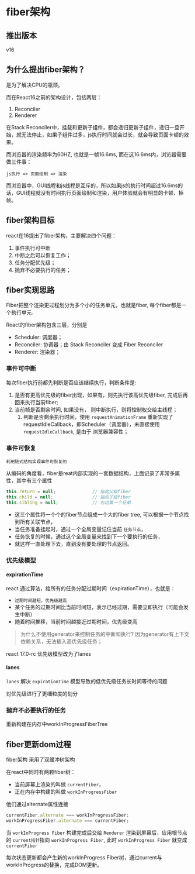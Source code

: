 # fiber架构

## 推出版本

v16

## 为什么提出fiber架构？

是为了解决CPU的瓶颈。

而在React16之前的架构设计，包括两层：

1. Reconciler
2. Renderer

在Stack Reconciler中，挂载和更新子组件，都会递归更新子组件，递归一旦开始，就无法停止，如果子组件过多，js执行时间就会过长，就会导致页面卡顿的效果。

而浏览器的渲染频率为60HZ, 也就是一帧16.6ms, 而在这16.6ms内，浏览器需要做三件事：

```
js执行 => 页面绘制 => 渲染
```

而浏览器中，GUI线程和js线程是互斥的，所以如果js的执行时间超过16.6ms的话，GUI线程就没有时间执行页面绘制和渲染，用户体验就会有明显的卡顿、掉帧。

## fiber架构目标

react在16提出了fiber架构，主要解决四个问题：

1. 事件执行可中断
2. 中断之后可以恢复工作；
3. 任务分配优先级；
4. 抛弃不必要执行的任务；

## fiber实现思路

Fiber把整个渲染更过程划分为多个小的任务单元，也就是fiber, 每个fiber都是一个执行单元.

React的fiber架构包含三层，分别是

- Scheduler: 调度器；
- Reconciler:  协调器；由 Stack Reconciler 变成 Fiber Reconciler
- Renderer: 渲染器；

### 事件可中断

每次fiber执行前都先判断是否应该继续执行，判断条件是:

1. 是否有更高优先级的fiber出现，如果有，则先执行该高优先级fiber, 完成后再回来执行当前fiber;
2. 当前帧是否剩余时间, 如果没有， 则中断执行，则将控制权交给主线程；
   1. 判断是否剩余执行时间，使用 `requestAnimationFrame` 重新实现了requestIdleCallback，即Scheduler（调度器），未直接使用 `requestIdleCallback`, 是由于 浏览器兼容性；

### 事件可恢复

`利用链式结构实现事件可恢复的`

从编码的角度看，fiber是reat内部实现的一套数据结构，上面记录了非常多属性，其中有三个属性

```js
this.return = null;              // 指向父级fiber
this.child = null;               // 指向子级fiber
this.sibling = null;             // 右边第一个兄弟
```

- 这三个属性将一个个的fiber节点组成一个大的fiber tree, 可以根据一个节点找到所有关联节点，
- 当任务准备挂起时，通过一个全局变量记住当前 `任务节点`，
- 任务恢复的时候，通过这个全局变量来找到下一个要执行的任务，
- 就这样一直处理下去，直到没有要处理的节点返回。

### 优先级模型

#### expirationTime

react 通过算法，给所有的任务分配过期时间（expirationTime），也就是：

- `过期时间越短，优先级越高`
- 某个任务的过期时间比当前时间短，表示已经过期，需要立即执行（可能会发生中断）
- 随着时间推移，当前时间越接近过期时间，优先级变高

> 为什么不使用generator来控制任务的中断和执行?
> 因为generator有上下文依赖关系，无法插入高优先级任务；

react 17.0-rc 优先级模型改为了lanes

#### lanes

`lanes` 解决 `expirationTime` 模型导致的低优先级任务长时间等待的问题

对优先级进行了更细粒度的划分

### 抛弃不必要执行的任务

重新构建在内存中workInProgressFiberTree

## fiber更新dom过程

fiber架构 采用了双缓冲树架构

在react中同时有两颗fiber树：

- 当前屏幕上渲染的叫做 `currentFiber`，
- 正在内存中构建的叫做 `workInProgressFiber`

他们通过alternate属性连接

```js
currentFiber.alternate === workInProgressFiber;
workInProgressFiber.alternate === currentFiber;
```

当 `workInProgress Fiber` 构建完成后交给 `Renderer` 渲染到屏幕后，应用根节点的 `current指针`指向 `workInProgress Fiber`, 此时 `workInProgress Fiber` 就变成 `currentFiber`

每次状态更新都会产生新的workInProgress Fiber树，通过current与workInProgress的替换，完成DOM更新。
